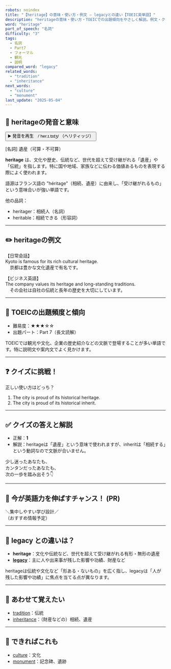 ```yaml
---
robots: noindex
title: "【heritage】の意味・使い方・例文 ― legacyとの違い【TOEIC英単語】"
description: "heritageの意味・使い方・TOEICでの出題傾向をやさしく解説。例文・クイズ付きでlegacyとの違いもわかりやすく学べます。"
word: "heritage"
part_of_speech: "名詞"
difficulty: "3"
tags:
  - 名詞
  - Part7
  - フォーマル
  - 観光
  - 説明
compared_word: "legacy"
related_words:
  - "tradition"
  - "inheritance"
next_words:
  - "culture"
  - "monument"
last_update: "2025-05-04"
---
```


## 🔰 heritageの発音と意味

<button class="play-audio" onclick="playTTS('heritage')">
  <span class="play-audio-main">
    ▶️ 発音を再生　/ˈher.ɪ.tɪdʒ/
  </span>
  <span class="play-audio-sub">
    （ヘリティッジ）
  </span>
</button>

[名詞] 遺産（可算・不可算）

**heritage** は、文化や歴史、伝統など、世代を超えて受け継がれる「遺産」や「伝統」を指します。特に国や地域、家族などに伝わる価値あるものを表現する際によく使われます。

語源はフランス語の "héritage"（相続、遺産）に由来し、「受け継がれるもの」という意味合いが強い単語です。

他の品詞：  
- heritager：相続人（名詞）
- heritable：相続できる（形容詞）

---

## ✏️ heritageの例文

【日常会話】  
Kyoto is famous for its rich cultural heritage.  
　京都は豊かな文化遺産で有名です。

【ビジネス英語】  
The company values its heritage and long-standing traditions.  
　その会社は自社の伝統と長年の歴史を大切にしています。

---

## 🎯 TOEICの出題頻度と傾向

- 難易度：★★★☆☆
- 出題パート：Part 7（長文読解）

TOEICでは観光や文化、企業の歴史紹介などの文脈で登場することが多い単語です。特に説明文や案内文でよく見かけます。

---

## ❓ クイズに挑戦！

正しい使い方はどっち？

1. The city is proud of its historical heritage.  
2. The city is proud of its historical inherit.

---

## ✅ クイズの答えと解説

- 正解：**1**
- 解説：heritageは「遺産」という意味で使われますが、inheritは「相続する」という動詞なので文脈が合いません。

少し迷ったあなたも、  
カンタンだったあなたも、  
次の一歩を踏み出そう👇️

---

## 🚀 今が英語力を伸ばすチャンス！ (PR)

<div class="info-center">
＼集中しやすい学び設計／<br>  
（おすすめ情報予定）
</div>

---

## 🤔  legacy との違いは？

- **heritage**：文化や伝統など、世代を超えて受け継がれる有形・無形の遺産
- **[legacy](/word/legacy)**：主に人や出来事が残した影響や功績、財産など

heritageは伝統や文化など「形ある・ないもの」を広く指し、legacyは「人が残した影響や功績」に焦点を当てる点が異なります。

---

## 🧩 あわせて覚えたい

- [tradition](/word/tradition)：伝統
- [inheritance](/word/inheritance)：（財産などの）相続、遺産

---

## 📖 できればこれも

- [culture](/word/culture)：文化
- [monument](/word/monument)：記念碑、遺跡
<!-- cvid: aid20_bid38 -->
